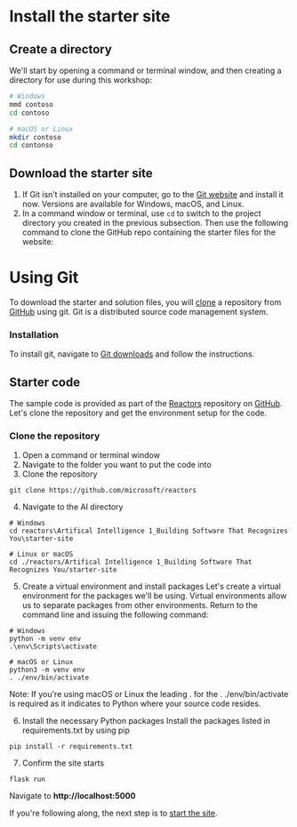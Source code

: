 # Install the starter site

## Create a directory

We'll start by opening a command or terminal window, and then creating a directory for use during this workshop:

``` bash
# Windows
mmd contoso
cd contoso

# macOS or Linux
mkdir contoso
cd contonso
```

## Download the starter site

1. If Git isn’t installed on your computer, go to the [Git website](https://git-scm.com/) and install it now. Versions are available for Windows, macOS, and Linux.
2. In a command window or terminal, use `cd` to switch to the project directory you created in the previous subsection. Then use the following command to clone the GitHub repo containing the starter files for the website:

# Using Git

To download the starter and solution files, you will [clone](https://help.github.com/en/articles/cloning-a-repository) a repository from [GitHub](https://github.com) using git. Git is a distributed source code management system.

### Installation

To install git, navigate to [Git downloads](https://git-scm.com/downloads) and follow the instructions.

## Starter code

The sample code is provided as part of the [Reactors](https://github.com/microsoft/reactors) repository on [GitHub](https://github.com). Let's clone the repository and get the environment setup for the code.

### Clone the repository

1. Open a command or terminal window
2. Navigate to the folder you want to put the code into
3. Clone the repository

``` git
git clone https://github.com/microsoft/reactors
```

4. Navigate to the AI directory

``` console
# Windows
cd reactors\Artifical Intelligence 1_Building Software That Recognizes You\starter-site

# Linux or macOS
cd ./reactors/Artifical Intelligence 1_Building Software That Recognizes You/starter-site
```

5. Create a virtual environment and install packages
Let's create a virtual environment for the packages we'll be using. Virtual environments allow us to separate packages from other environments. Return to the command line and issuing the following command:

``` console
# Windows
python -m venv env
.\env\Scripts\activate

# macOS or Linux
python3 -m venv env
. ./env/bin/activate
```

Note: If you're using macOS or Linux the leading . for the . ./env/bin/activate is required as it indicates to Python where your source code resides.

6. Install the necessary Python packages
Install the packages listed in requirements.txt by using pip

``` console
pip install -r requirements.txt
```
7. Confirm the site starts

``` console
flask run
```

Navigate to **http://localhost:5000**

If you're following along, the next step is to [start the site](./starting-site.md).
